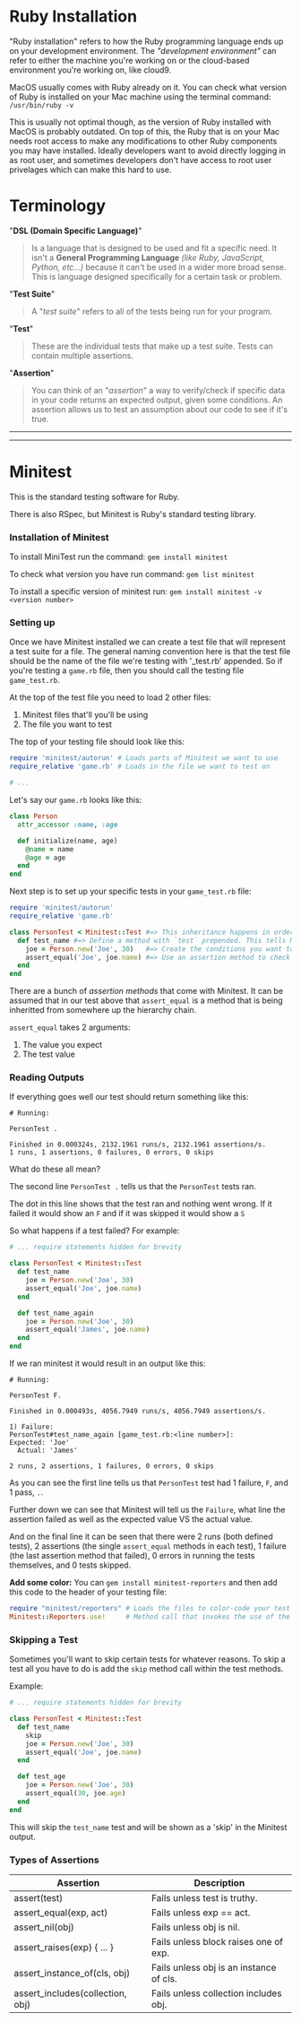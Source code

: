 # Ruby Installation

"Ruby installation" refers to how the Ruby programming language ends up on your development environment. 
The *"development environment"* can refer to either the machine you're working on or the cloud-based environment you're working on, like cloud9.

MacOS usually comes with Ruby already on it. 
You can check what version of Ruby is installed on your Mac machine using the terminal command: 
`/usr/bin/ruby -v`

This is usually not optimal though, as the version of Ruby installed with MacOS is probably outdated. On top of this, the Ruby that is on your Mac needs root access to make any modifications to other Ruby components you may have installed. Ideally developers want to avoid directly logging in as root user, and sometimes developers don't have access to root user privelages which can make this hard to use.

# Terminology

"**DSL (Domain Specific Language)**"
> Is a language that is designed to be used and fit a specific need. It isn't a **General Programming Language** *(like Ruby, JavaScript, Python, etc...)* because it can't be used in a wider more broad sense. This is language designed specifically for a certain task or problem.

"**Test Suite**"
> A "*test suite*" refers to all of the tests being run for your program. 

"**Test**"
> These are the individual tests that make up a test suite. Tests can contain multiple assertions.

"**Assertion**"
> You can think of an "*assertion*" a way to verify/check if specific data in your code returns an expected output, given some conditions. An assertion allows us to test an assumption about our code to see if it's true.

---

---

# Minitest

This is the standard testing software for Ruby. 

There is also RSpec, but Minitest is Ruby's standard testing library.

### Installation of Minitest

To install MiniTest run the command: `gem install minitest`

To check what version you have run command: `gem list minitest`

To install a specific version of minitest run: `gem install minitest -v <version number>`

### Setting up

Once we have Minitest installed we can create a test file that will represent a test suite for a file. The general naming convention here is that the test file should be the name of the file we're testing with '_test.rb' appended. So if you're testing a `game.rb` file, then you should call the testing file `game_test.rb`.

At the top of the test file you need to load 2 other files:
1. Minitest files that'll you'll be using
2. The file you want to test

The top of your testing file should look like this:
```ruby
require 'minitest/autorun' # Loads parts of Minitest we want to use 
require_relative 'game.rb' # Loads in the file we want to test on

# ...
```

Let's say our `game.rb` looks like this:

```ruby
class Person
  attr_accessor :name, :age

  def initialize(name, age)
    @name = name
    @age = age
  end
end
```

Next step is to set up your specific tests in your `game_test.rb` file:

```ruby
require 'minitest/autorun' 
require_relative 'game.rb' 

class PersonTest < Minitest::Test #=> This inheritance happens in order to get Minitest methods we need
  def test_name #=> Define a method with `test` prepended. This tells Minitest that this is a test.
    joe = Person.new('Joe', 30)   #=> Create the conditions you want to test under
    assert_equal('Joe', joe.name) #=> Use an assertion method to check an assertion
  end
end
```

There are a bunch of *assertion methods* that come with Minitest. It can be assumed that in our test above that `assert_equal` is a method that is being inheritted from somewhere up the hierarchy chain.

`assert_equal` takes 2 arguments:
1. The value you expect
2. The test value

### Reading Outputs

If everything goes well our test should return something like this:

```
# Running: 

PersonTest .

Finished in 0.000324s, 2132.1961 runs/s, 2132.1961 assertions/s.
1 runs, 1 assertions, 0 failures, 0 errors, 0 skips
```

What do these all mean?

The second line `PersonTest .` tells us that the `PersonTest` tests ran.

The dot in this line shows that the test ran and nothing went wrong. If it failed it would show an `F` and if it was skipped it would show a `S`

So what happens if a test failed? For example:
```ruby
# ... require statements hidden for brevity

class PersonTest < Minitest::Test 
  def test_name 
    joe = Person.new('Joe', 30)   
    assert_equal('Joe', joe.name) 
  end

  def test_name_again
    joe = Person.new('Joe', 30)
    assert_equal('James', joe.name)
  end
end
```

If we ran minitest it would result in an output like this:

```
# Running:

PersonTest F.

Finished in 0.000493s, 4056.7949 runs/s, 4056.7949 assertions/s.

1) Failure:
PersonTest#test_name_again [game_test.rb:<line number>]:
Expected: 'Joe'
  Actual: 'James'

2 runs, 2 assertions, 1 failures, 0 errors, 0 skips
```

As you can see the first line tells us that `PersonTest` test had 1 failure, `F`, and 1 pass, `.`.

Further down we can see that Minitest will tell us the `Failure`, what line the assertion failed as well as the expected value VS the actual value.

And on the final line it can be seen that there were 2 runs (both defined tests), 2 assertions (the single `assert_equal` methods in each test), 1 failure (the last assertion method that failed), 0 errors in running the tests themselves, and 0 tests skipped.

**Add some color:** You can `gem install minitest-reporters` and then add this code to the header of your testing file:
```ruby
require "minitest/reporters" # Loads the files to color-code your test outputs
Minitest::Reporters.use!     # Method call that invokes the use of the color-coding
```

### Skipping a Test

Sometimes you'll want to skip certain tests for whatever reasons. To skip a test all you have to do is add the `skip` method call within the test methods.

Example:
```ruby
# ... require statements hidden for brevity

class PersonTest < Minitest::Test 
  def test_name 
    skip
    joe = Person.new('Joe', 30)   
    assert_equal('Joe', joe.name) 
  end

  def test_age
    joe = Person.new('Joe', 30)
    assert_equal(30, joe.age)
  end
end
```

This will skip the `test_name` test and will be shown as a 'skip' in the Minitest output.

### Types of Assertions

| Assertion                        | Description |
| ---------                        | ----------- |
| assert(test)                     | Fails unless test is truthy. |
| assert_equal(exp, act)           | Fails unless exp == act. |
| assert_nil(obj)                  | Fails unless obj is nil. |
| assert_raises(exp) { ... }       | Fails unless block raises one of exp. |
| assert_instance_of(cls, obj)     | Fails unless obj is an instance of cls. |
| assert_includes(collection, obj) | Fails unless collection includes obj. |

